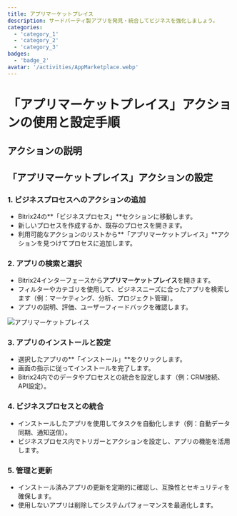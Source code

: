 ```yaml
---
title: アプリマーケットプレイス
description: サードパーティ製アプリを発見・統合してビジネスを強化しましょう。
categories: 
  - 'category_1'
  - 'category_2'
  - 'category_3'
badges:
  - 'badge_2'
avatar: '/activities/AppMarketplace.webp'
---
```

# 「アプリマーケットプレイス」アクションの使用と設定手順

## アクションの説明

## **「アプリマーケットプレイス」アクションの設定**

### 1. ビジネスプロセスへのアクションの追加
- Bitrix24の**「ビジネスプロセス」**セクションに移動します。
- 新しいプロセスを作成するか、既存のプロセスを開きます。
- 利用可能なアクションのリストから**「アプリマーケットプレイス」**アクションを見つけてプロセスに追加します。

### 2. アプリの検索と選択
- Bitrix24インターフェースから**アプリマーケットプレイス**を開きます。
- フィルターやカテゴリを使用して、ビジネスニーズに合ったアプリを検索します（例：マーケティング、分析、プロジェクト管理）。
- アプリの説明、評価、ユーザーフィードバックを確認します。

![アプリマーケットプレイス](/activities/AppMarketplace.webp)

### 3. アプリのインストールと設定
- 選択したアプリの**「インストール」**をクリックします。
- 画面の指示に従ってインストールを完了します。
- Bitrix24内でのデータやプロセスとの統合を設定します（例：CRM接続、API設定）。

### 4. ビジネスプロセスとの統合
- インストールしたアプリを使用してタスクを自動化します（例：自動データ同期、通知送信）。
- ビジネスプロセス内でトリガーとアクションを設定し、アプリの機能を活用します。

### 5. 管理と更新
- インストール済みアプリの更新を定期的に確認し、互換性とセキュリティを確保します。
- 使用しないアプリは削除してシステムパフォーマンスを最適化します。